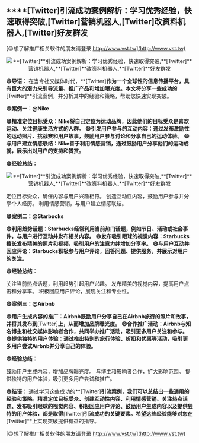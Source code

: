 ## ****[Twitter]**引流成功案例解析：学习优秀经验，快速取得突破,**[Twitter]**营销机器人,**[Twitter]**改资料机器人,**[Twitter]**好友群发**

[😍想了解推广相关软件的朋友请登录 http://www.vst.tw](http://www.vst.tw)

 <center><img src="https://vst.tw/MP4/tuiguang/png/7.png" alt="**[Twitter]**引流成功案例解析：学习优秀经验，快速取得突破,**[Twitter]**营销机器人,**[Twitter]**改资料机器人,**[Twitter]**好友群发"></center>

**😄导语：**
在当今社交媒体时代，**[Twitter]**作为一个全球性的信息传播平台，具有巨大的潜力来引导流量、推广产品和增加曝光度。本文将分享一些成功的**[Twitter]**引流案例，并分析其中的经验和策略，帮助您快速实现突破。

**😄案例一：@Nike**

**😄精准定位目标受众：Nike将自己定位为运动品牌，因此他们的目标受众是喜欢运动、关注健康生活方式的人群。**
**😄引发用户参与的互动内容：通过发布激励性的运动照片、挑战赛和用户故事，鼓励用户参与讨论和分享自己的运动体验。**
**😄与用户建立情感联结：Nike善于利用情感营销，通过鼓励用户分享他们的运动成就，展示出对用户的支持和赞赏。**

**😄经验总结：**

 <center><img src="https://vst.tw/MP4/tuiguang/png/3.png" alt="**[Twitter]**引流成功案例解析：学习优秀经验，快速取得突破,**[Twitter]**营销机器人,**[Twitter]**改资料机器人,**[Twitter]**好友群发"></center>

定位目标受众，确保内容与用户兴趣相符。
创造互动性内容，鼓励用户参与并分享个人经历。
利用情感营销，与用户建立情感联结。

**😄案例二：@Starbucks**

**😄利用趋势话题：Starbucks经常利用当前热门话题，例如节日、活动或社会事件，与用户进行互动并发布相关内容。**
**😄发布吸引眼球的视觉内容：Starbucks擅长发布精美的照片和视频，吸引用户的注意力并增加分享率。**
**😄与用户互动并回应评论：Starbucks积极参与用户评论，回答问题、提供服务，并展示对用户的关注。**

**😄经验总结：**

关注当前热点话题，利用趋势引起用户兴趣。
发布精美的视觉内容，提高用户点击和分享率。
积极回应用户评论，展现关注和专业性。

**😄案例三：@Airbnb**

**😄用户生成内容的推广：Airbnb鼓励用户分享自己在Airbnb旅行的照片和故事，并将其发布到**[Twitter]**上，从而增加品牌曝光度。**
**😄合作推广活动：Airbnb与知名博主和社交媒体影响者合作，共同举办推广活动，吸引更多用户关注和参与。**
**😄提供独特的用户体验：通过推出特别的旅行体验、折扣和优惠等活动，吸引更多用户尝试Airbnb并分享自己的体验。**

**😄经验总结：**

鼓励用户生成内容，增加品牌曝光度。
与博主和影响者合作，扩大影响范围。
提供独特的用户体验，吸引更多用户尝试和推广。

**😄结语：**
通过学习这些成功的**[Twitter]**引流案例，我们可以总结出一些通用的经验和策略。精准定位目标受众、创建互动性内容、利用情感营销、关注热点话题、发布吸引眼球的视觉内容、积极回应用户评论、鼓励用户生成内容以及提供独特的用户体验，都是取得**[Twitter]**引流成功的关键要素。希望这些经验能够对您在**[Twitter]**上实现突破提供有益的指导。

[😍想了解推广相关软件的朋友请登录 http://www.vst.tw](http://www.vst.tw)



